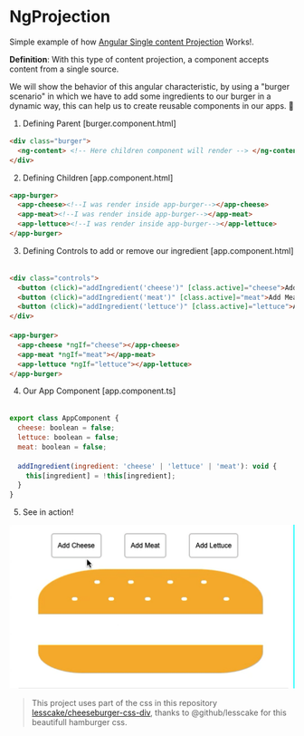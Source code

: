 # NgProjection

Simple example of how [Angular Single content Projection](https://angular.io/guide/content-projection) Works!. 

**Definition**: With this type of content projection, a component accepts content from a single source.

We will show the behavior of this angular characteristic, by using a "burger scenario" in which we have to add some ingredients to our burger in a dynamic way, this can help us to create reusable components in our apps. 🙂

1. Defining Parent [burger.component.html]

```html
<div class="burger">
  <ng-content> <!-- Here children component will render --> </ng-content> 
</div>

```

2. Defining Children [app.component.html]

```html
<app-burger>
  <app-cheese><!--I was render inside app-burger--></app-cheese>
  <app-meat><!--I was render inside app-burger--></app-meat>
  <app-lettuce><!--I was render inside app-burger--></app-lettuce>
</app-burger>

```

3. Defining Controls to add or remove our ingredient [app.component.html]

```html

<div class="controls">
  <button (click)="addIngredient('cheese')" [class.active]="cheese">Add Cheese</button>
  <button (click)="addIngredient('meat')" [class.active]="meat">Add Meat</button>
  <button (click)="addIngredient('lettuce')" [class.active]="lettuce">Add Lettuce</button>
</div>

<app-burger>
  <app-cheese *ngIf="cheese"></app-cheese>
  <app-meat *ngIf="meat"></app-meat>
  <app-lettuce *ngIf="lettuce"></app-lettuce>
</app-burger>

```

4. Our App Component  [app.component.ts]

```javascript

export class AppComponent {
  cheese: boolean = false;
  lettuce: boolean = false;
  meat: boolean = false;

  addIngredient(ingredient: 'cheese' | 'lettuce' | 'meat'): void {
    this[ingredient] = !this[ingredient];
  }
}


```

5. See in action!

![burger-content-projection](burger.gif "Burger")


> This project uses part of the css in this repository [lesscake/cheeseburger-css-div](https://github.com/lesscake/cheeseburger-css-div), thanks to @github/lesscake for this beautifull hamburger css.
